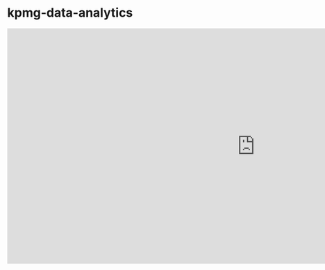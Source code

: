 # kpmg-data-analytics

<iframe title="kpmg-dashboard-fabian" width="1140" height="541.25" src="https://app.powerbi.com/reportEmbed?reportId=1487f535-85a3-48dc-a03b-08a4a1dfa203&autoAuth=true&ctid=0ee9699f-734c-4bba-ab15-1b63cd5287cd" frameborder="0" allowFullScreen="true"></iframe>
